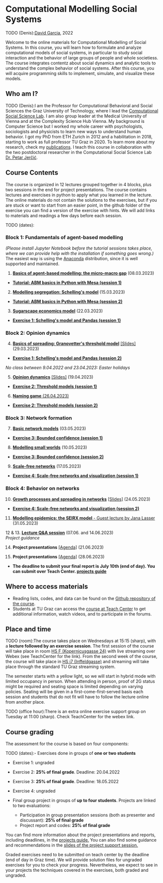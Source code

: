 # Computational Modelling Social Systems
TODO (Denis):[David Garcia](http://dgarcia.eu), 2022

Welcome to the online materials for Computational Modelling of Social Systems. 
In this course, you will learn how to formulate and analyze computational models of social systems, in particular to study social interaction and the behavior of large groups of people and whole societiess. The course integrates contentz about social dynamics and analytic tools to understand the complex behavior of social systems. After this course, you will acquire programming skills to implement, simulate, and visualize these models.

## Who am I?

TODO (Denis):I am the Professor for Computational Behavioral and Social Sciences the Graz University of Technology, where I lead the [Computational Social Science Lab](http://www.csslab.at). I am also group leader at the Medical University of Vienna and at the Complexity Science Hub Vienna. My background is Computer Science but I worked my whole career with psychologists, sociologists and physicists to learn new ways to understand human behavior. I got my PhD from ETH Zurich in 2012 and a habilitation in 2018, starting to work as full professor TU Graz in 2020. To learn more about my research, check my [publications](https://dgarcia.eu/full-publication-list/). I teach this course in collaboration with the two postdoctoral researcher in the Computational Social Science Lab [Dr. Petar Jerčić](https://petarjercic.com/).

## Course Contents
The course is organized in 12 lectures grouped together in 4 blocks, plus two sessions in the end for project presentations. The course contains lectures and exercises in python to apply what you learned in the lecture. The online materials do not contain the solutions to the exercises, but if you are stuck or want to start from an easier point, in the github folder of the exercise you can find a version of the exercise with hints. We will add links to materials and readings a few days before each session.

TODO (dates):
### Block 1: Fundamentals of agent-based modelling

*(Please install Jupyter Notebook before the tutorial sessions takes place, where we can provide help with the installation if something goes wrong.)* The easiest way is using the [Anaconda](https://jupyter-notebook-beginner-guide.readthedocs.io/en/latest/install.html) distribution, since it is well supported and maintained.

1. [**Basics of agent-based modelling: the micro-macro gap**]()  (08.03.2023)  
- [**Tutorial: ABM basics in Python with Mesa (session 1)**]()

2. [**Modelling segregation: Schelling's model**]() (15.03.2023)  
- [**Tutorial: ABM basics in Python with Mesa (session 2)**]()

3. [**Sugarscape economics model**]() (22.03.2023)  
- [**Exercise 1: Schelling's model and Pandas (session 1)**]()

### Block 2: Opinion dynamics

4. [**Basics of spreading: Granovetter's threshold model**]() [[Slides]]()  (29.03.2023)  
- [**Exercise 1: Schelling's model and Pandas (session 2)**]()

*No class between 9.04.2022 and 23.04.2023: Easter holidays*

5. [**Opinion dynamics**]() [[Slides]]()  (19.04.2023)  
- [**Exercise 2: Threshold models (session 1)**]()

6. [**Naming game**  (26.04.2023)]()    
- [**Exercise 2: Threshold models (session 2)**]()

### Block 3: Network formation

7. [**Basic network models**]()  (03.05.2023)  
- [**Exercise 3: Bounded confidence (session 1)**]()

8. [**Modelling small worlds**]()  (10.05.2023)  
- [**Exercise 3: Bounded confidence (session 2)**]()

9. [**Scale-free networks**]()  (17.05.2023)  
- [**Exercise 4: Scale-free networks and visualization (session 1)**]()

### Block 4: Behavior on networks

10. [**Growth processes and spreading in networks**]() [[Slides]]()  (24.05.2023)   
- [**Exercise 4: Scale-free networks and visualization (session 2)**]()

11. [**Modelling epidemics: the SEIRX model** - Guest lecture by Jana Lasser]()  (31.05.2023) 

12 & 13. [**Lecture Q&A session**]()  (07.06. and 14.06.2023)  
*Project guidance*  

14. **Project presentations** [[Agenda]]() (21.06.2023)
<!-- - Make sure your whole group is available between 16:00 and 19:00 -->

15. **Project presentations** [[Agenda]]() (28.06.2023)
<!-- - Make sure your whole group is available between 16:00 and 19:00 -->
- **The deadline to submit your final report is July 10th (end of day). You can submit over Teach Center. [projects guide](https://pjercic.github.io/ComputationalModellingSocialSystems2023/ProjectsGuide.html)**

## Where to access materials

- Reading lists, codes, and data can be found on the [Github repository of the course](https://github.com/pjercic/ComputationalModellingSocialSystems2023).
- Students at TU Graz can access the [course at Teach Center](https://tc.tugraz.at/main/enrol/index.php?id=4384) to get additional information, watch videos, and to participate in the forums.


## Place and time

TODO (room):The course takes place on Wednesdays at 15:15 (sharp), with a **lecture followed by an exercise session**. The first session of the course will take place in room [HS F (Kopernicusgasse 24)](https://online.tugraz.at/tug_online/ris.ris?pOrgNr=37&pQuellGeogrBTypNr=5&pZielGeogrBTypNr=5&pZielGeogrBerNr=350003&pRaumNr=568&pActionFlag=A&pShowEinzelraum=J) with live streaming over Webex (see TeachCenter for the link). From the second week of the course, the course will take place in [HS i7 (Inffeldgasse)](https://online.tugraz.at/tug_online/ris.ris?pOrgNr=37&pQuellGeogrBTypNr=5&pZielGeogrBTypNr=5&pZielGeogrBerNr=240001&pRaumNr=4030&pActionFlag=A&pShowEinzelraum=J) and streaming will take place through the standard TU Graz streaming system. 

The semester starts with a yellow light, so we will start in hybrid mode with limited occupancy in person. When attending in person, proof of 2G status might be required and seating space is limited depending on varying policies. Seating will be given in a first-come-first-served basis each session and students that do not fit will have to follow the lecture online from another place.

TODO (office hour):There is an extra online exercise support group on Tuesday at 11:00 (sharp). Check TeachCenter for the webex link.



## Course grading

The assessment for the course is based on four components:

TODO (dates):- Exercises done in groups of **one or two students**
  - Exercise 1: ungraded
  - Exercise 2: **25% of final grade**. Deadline: 20.04.2022
  - Exercise 3: **25% of final grade**. Deadline: 18.05.2022
  - Exercise 4: ungraded
  
- Final group project in groups of **up to four students**. Projects are linked to two evaluations:
  - Participation in group presentation sessions (both as presenter and discussant): **25% of final grade**
  - Project report and codes: **25% of final grade**

You can find more information about the project presentations and reports, including deadlines, in the [projects guide.](https://pjercic.github.io/ComputationalModellingSocialSystems2023/ProjectsGuide.html) You can also find some guidance and recommendations in the [slides of the project support session.]()


Graded exercises need to be submitted on teach center by the deadline (end of day in Graz time). We will provide solution files for ungraded exercises for you to check your progress. Nevertheless, we expect to see in your projects the techniques covered in the exercises, both graded and ungraded.
